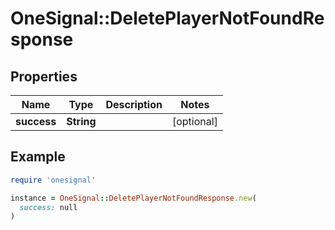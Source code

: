 # OneSignal::DeletePlayerNotFoundResponse

## Properties

| Name | Type | Description | Notes |
| ---- | ---- | ----------- | ----- |
| **success** | **String** |  | [optional] |

## Example

```ruby
require 'onesignal'

instance = OneSignal::DeletePlayerNotFoundResponse.new(
  success: null
)
```

